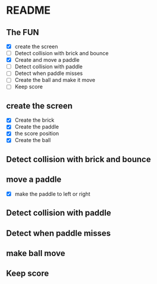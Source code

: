 # README

## The FUN

- [x] create the screen
- [ ] Detect collision with brick and bounce
- [x] Create and move a paddle
- [ ] Detect collision with paddle
- [ ] Detect when paddle misses
- [ ] Create the ball and make it move
- [ ] Keep score

## create the screen

- [x] Create the brick
- [x] Create the paddle
- [x] the score position
- [x] Create the ball

## Detect collision with brick and bounce

## move a paddle

- [x] make the paddle to left or right

## Detect collision with paddle

## Detect when paddle misses

## make ball move

## Keep score
